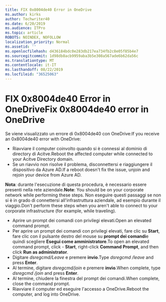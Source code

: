 ```yaml
---
title: FIX 0x8004de40 Error in OneDrive
ms.author: kirks
author: Techwriter40
ms.date: 6/20/2019
ms.audience: ITPro
ms.topic: article
ROBOTS: NOINDEX, NOFOLLOW
localization_priority: Normal
ms.assetid: ''
ms.openlocfilehash: d436184bdc0e283db217ea734fb2c8e05f85b4e7
ms.sourcegitcommit: 1d98db8acb9959aba3b5e308a567ade6b62da56c
ms.translationtype: MT
ms.contentlocale: it-IT
ms.lasthandoff: 08/22/2019
ms.locfileid: "36525063"
---
```

# <a name="fix-0x8004de40-error-in-onedrive"></a><span data-ttu-id="f9aef-102">FIX 0x8004de40 Error in OneDrive</span><span class="sxs-lookup"><span data-stu-id="f9aef-102">Fix 0x8004de40 error in OneDrive</span></span>

<span data-ttu-id="f9aef-103">Se viene visualizzato un errore di 0x8004de40 con OneDrive:</span><span class="sxs-lookup"><span data-stu-id="f9aef-103">If you receive an 0x8004de40 error with OneDrive:</span></span>

- <span data-ttu-id="f9aef-104">Riavviare il computer coinvolto quando si è connessi al dominio di directory di Acitve.</span><span class="sxs-lookup"><span data-stu-id="f9aef-104">Reboot the affected computer while connected to your Acitve Directory domain.</span></span>
- <span data-ttu-id="f9aef-105">Se un riavvio non risolve il problema, disconnettersi e riaggiungere il dispositivo da Azure AD.</span><span class="sxs-lookup"><span data-stu-id="f9aef-105">If a reboot doesn't fix the issue, unjoin and rejoin your device from Azure AD.</span></span> 

<span data-ttu-id="f9aef-106">**Nota**: durante l'esecuzione di questa procedura, è necessario essere presenti nella rete aziendale.</span><span class="sxs-lookup"><span data-stu-id="f9aef-106">**Note**: You should be on your corporate network while performing these steps.</span></span> <span data-ttu-id="f9aef-107">Non eseguire questi passaggi se non si è in grado di connettersi all'infrastruttura aziendale, ad esempio durante il viaggio.</span><span class="sxs-lookup"><span data-stu-id="f9aef-107">Don't perform these steps when you aren't able to connect to your corporate infrastructure (for example, while traveling).</span></span> 

- <span data-ttu-id="f9aef-108">Aprire un prompt dei comandi con privilegi elevati.</span><span class="sxs-lookup"><span data-stu-id="f9aef-108">Open an elevated command prompt.</span></span> 
- <span data-ttu-id="f9aef-109">Per aprire un prompt dei comandi con privilegi elevati, fare clic su **Start**, fare clic con il pulsante destro del mouse su **prompt dei comandi**e quindi scegliere **Esegui come amministratore**.</span><span class="sxs-lookup"><span data-stu-id="f9aef-109">To open an elevated command prompt, click - **Start**, right-click **Command Prompt**, and then click **Run as administrator**.</span></span>
- <span data-ttu-id="f9aef-110">Digitare *dsregcmd/Leave* e premere **invio**.</span><span class="sxs-lookup"><span data-stu-id="f9aef-110">Type *dsregcmd /leave* and press **Enter**.</span></span>
- <span data-ttu-id="f9aef-111">Al termine, digitare *dsregcmd/join* e premere **invio**.</span><span class="sxs-lookup"><span data-stu-id="f9aef-111">When complete, type *dsregcmd /join* and press **Enter**.</span></span>
- <span data-ttu-id="f9aef-112">Al termine, chiudere la finestra del prompt dei comandi.</span><span class="sxs-lookup"><span data-stu-id="f9aef-112">When complete, close the command prompt.</span></span>
- <span data-ttu-id="f9aef-113">Riavviare il computer ed eseguire l'accesso a OneDrive.</span><span class="sxs-lookup"><span data-stu-id="f9aef-113">Reboot the computer, and log into OneDrive.</span></span>